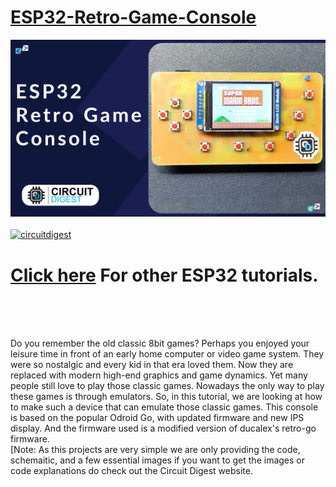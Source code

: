 # [ESP32-Retro-Game-Console](https://circuitdigest.com/microcontroller-projects/)
<img src="https://github.com/Circuit-Digest/ESP32-Retro-Game-Console/blob/2f827a784908b86c55040510312a4a3fbdabad00/Title.jpg" width="" alt="alt_text" title="image_tooltip">
<br>

<br>
<a href="https://circuitdigest.com/tags/ESP32"><img src="https://img.shields.io/static/v1?label=&labelColor=505050&message=ESP32 Tutorials Circuit Digest&color=%230076D6&style=social&logo=google-chrome&logoColor=%230076D6" alt="circuitdigest"/></a>
<br>

[<h1>Click here](https://circuitdigest.com/tags/ESP32) For other ESP32 tutorials.</h1>
<img src="" width="" height="" />

<br>
<br>
Do you remember the old classic 8bit games? Perhaps you enjoyed your leisure time in front of an early home computer or video game system.  They were so nostalgic and every kid in that era loved them. Now they are replaced with modern high-end graphics and game dynamics. Yet many people still love to play those classic games. Nowadays the only way to play these games is through emulators. So, in this tutorial, we are looking at how to make such a device that can emulate those classic games. This console is based on the popular Odroid Go, with updated firmware and new IPS display. And the firmware used is a modified version of ducalex's retro-go firmware.
<br>
[Note: As this projects are very simple we are only providing the code, schemaitic, and a few essential images if you want to get the images or code explanations do check out the Circuit Digest website.
<br>
<br>
